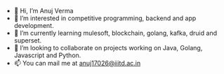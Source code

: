 - 👋 Hi, I’m Anuj Verma
- 👀 I’m interested in competitive programming, backend and app development.
- 🌱 I’m currently learning mulesoft, blockchain, golang, kafka, druid and superset.
- 💞️ I’m looking to collaborate on projects working on Java, Golang, Javascript and Python.
- 📫 You can mail me at anuj17026@iiitd.ac.in

<!---
Anuj123verma/Anuj123verma is a ✨ special ✨ repository because its `README.md` (this file) appears on your GitHub profile.
You can click the Preview link to take a look at your changes.
--->
